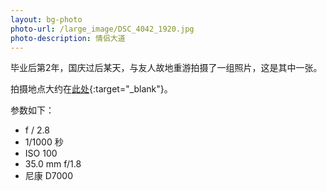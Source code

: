 ```yaml
---
layout: bg-photo
photo-url: /large_image/DSC_4042_1920.jpg
photo-description: 情侣大道
---
```


毕业后第2年，国庆过后某天，与友人故地重游拍摄了一组照片，这是其中一张。

拍摄地点大约在[此处](http://j.map.baidu.com/idinz){:target="_blank"}。

参数如下：

* f / 2.8
* 1/1000 秒
* ISO 100
* 35.0 mm f/1.8
* 尼康 D7000


